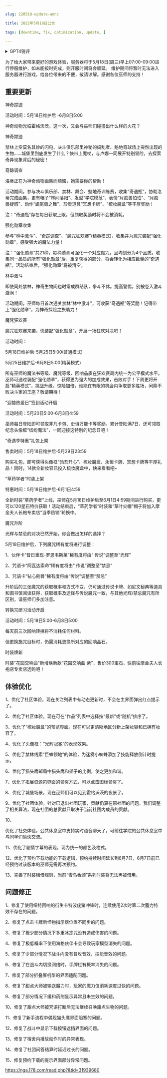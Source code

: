 ---
slug: 220518-update-annc
title: 2022年5月18日公告
tags: [downtime, fix, optimization, update, ]
---
<details>
<summary>GPT4锐评</summary>

</details>
<!--truncate-->


为了给大家带来更好的游戏体验，服务器将于5月18日(周三)早上07:00-09:00进行停服维护，如未能按时完成，则开服时间将会顺延。 维护期间将暂时无法进入服务器进行游戏，给各位带来的不便，敬请谅解。感谢各位巫师的支持！

## 重要更新
神奇踪迹

活动时间：5月18日维护后 -6月8日5:00

神奇动物光临霍格沃茨，这一次，又会与巫师们碰撞出什么样的火花？

神奇踪迹

禁林上空莫名其妙的闪电、决斗俱乐部里神秘的捣乱者、魁地奇球场上突然出现的生物……城堡里到底发生了什么？快带上魔杖，与卢娜一同展开特别冒险，去探索奇异现象背后的秘密！

奇踪调查

洛蒂正在为神奇动物画集而烦恼，她需要你的帮助！

活动期间，参与决斗俱乐部、禁林、舞会、魁地奇训练赛，收集“奇遇瓶”，协助洛蒂完成画集，更有帽子“林间落阳”、发型“学院模范”、表情“月痴兽怕怕”、“月痴兽疑惑”、动作“蝎尾兽之舞”、珍贵道具“冥想卡牌”、“梳妆魔盒”等丰厚奖励！

注：“奇遇瓶”存在每日获取上限，但领取奖励时将不会被消耗。

强化勋章收集

参与“林中激斗”、“奇踪调查”、“魔咒狂欢赛”(精英模式)，收集并为魔咒装配“强化勋章”，感受强大的魔法力量！

注：“强化勋章”共21种，每种勋章可强化一个对应魔咒，且均划分为4个品质。收集同一品质的所有“强化勋章”后，重复获得的部分，将会转化为相应数量的“奇遇瓶”。活动结束后，“强化勋章”将被清空。

林中激斗

即使同处禁林，神奇生物间也时常成群结队，争斗不休。提高警惕，别被卷入激斗漩涡！

活动期间，巫师每日首次通关禁林“林中激斗”，可收获“奇遇瓶”等奖励！记得带上“强化勋章”，为神奇探险之旅助力！

魔咒狂欢赛

魔咒狂欢赛来袭，快装配“强化勋章”，开展一场狂欢对决吧！

活动时间：

5月18日维护后-5月25日5:00(普通模式)

5月25日维护后-6月8日5:00(精英模式)

所有巫师的魔法书等级、魔咒等级、回响品质在狂欢赛局内统一为公平模式水平。巫师可通过装配“强化勋章”，获得更为强大的加成效果，击败对手！下周更将开启“精英模式”，挑战升级，惊险加倍，谁能在有限的机会内争取更多胜场，问鼎不败决斗家的王座？敬请期待！

"迎接热爱日"签到活动开启

活动时间：5月20日5:00-6月3日4:59

巫师每日登陆即可领取非凡卡包、史诗万能卡等奖励。累计登陆满7日，还可领取纪念头像框“缤纷魔法”，一同迎接这特别的纪念日吧！

“奇遇季特惠”礼包上架

售卖时间：5月18日维护后-5月29日23:59

购买礼包，即可获得头像框“驺吾开心”、梳妆魔盒、永恒卡牌、冥想卡牌等丰厚礼品！同时，14款全新妆容已投入梳妆魔盒中，快来看看吧~

“草药学者”时装上架

特惠时间：5月18日维护后-6月1日4:59

全新时装“草药学者”上线，巫师在5月18日维护后至6月1日4:59期间进行购买，更可以120星石特价获取！活动结束后，“草药学者”时装和“草叶尖帽”帽子将加入摩金夫人长袍专卖店“当季热销”轮换中。

魔咒升阶

光辉与禁忌的对决已然开始，你会做出怎样的选择？

5月18日维护后，下列魔咒稀有度将进行调整：

1、伙伴卡“昔日重现-罗恩韦斯莱”稀有度将由“ 传说”调整至“光辉”

2、咒语卡“阿瓦达索命”稀有度将由“ 传说”调整至“禁忌”

3、咒语卡“钻心剜骨”稀有度将由“传说”调整至“禁忌”

升阶后的三张魔咒的获取概率和方式不变，仍可通过传说卡牌、如尼文秘典等道具和图书馆阅读获得，获取概率及途径与传说魔咒一致，与其他光辉/禁忌魔咒有所区别，请巫师们多加注意。

转换咒研习活动开启

活动时间：5月18日5:00-6月8日5:00

每天前三次回响转换将不消耗任何材料。

但更换施咒目标时，仍需消耗更换所对应的回响晶石。

时装焕新

时装"花园交响曲"新增焕新款“花园交响曲·紫”，售价300宝石，快前往摩金夫人长袍店专卖店选购吧！

## <span id='optimization'>体验优化</span>
1、优化了社区体验，现在关注列表中有动态更新时，不会在主界面弹出红点提示了。

2、优化了社区体验。现在可在“作品”列表中选择按“最新”或“随机”排序了。

3、优化了“梳妆魔盒”的预览界面。现在可以更清晰地区分新上架妆容和已拥有妆容了。

4、优化了头像框：”光辉冠冕“的表现效果。

5、优化了禁林线索“巨蛛领地”的体验，为迷雾小蜘蛛添加了技能释放倒计时提示。

6、优化了猫头鹰邮局中猫头鹰和架子的比例，使之更加和谐。

7、优化了拓展资源包界面的领奖方式，可以点击图标领奖了。

8、优化了城堡场景，现在巫师们可以见到霍格沃茨的夜景了。

9、优化了社团体验，针对已退出社团玩家，贡献仍算在原社团的问题，我们调整了相关算法，现在社团的总贡献只取决于当前社团内成员的贡献。

10、

优化了社交体验，公共休息室中支持实时语音聊天了，可前往学院的公共休息室中与同学们愉快交流。

11、优化了剧情字幕的表现，现为统一的颜色及格式。

12、优化了预约下载功能的下载逻辑，预约持续时间延长到6月7日，6月7日前已经预约过该版本的巫师无需再次预约。

13、完善了时装租借规则，当前“雪鸟香颂”系列时装将无法再被借用。

## <span id='fix'>问题修正</span>
1、修复了使用纽特回响的衍生卡特波疣猪冲锋时，连续使用2次时第二次蓄力特效不存在的问题。

2、修复了点击卡牌后怪物指示器位置不同步的问题。

3、修复了极少部分情况下多重冰冻咒没有造成伤害的问题。

4、修复了极低概率下使用海格伙伴卡会导致玩家模型消失的问题。

5、修复了少部分情况下战斗内没有普攻音效、技能音效的问题。

6、修复了在战斗内切换网络时，手牌栏有概率消失的问题。

7、修复了部分折叠屏机型的界面适配问题。

8、修复了甜点大师被输送魔力时，玩家的魔力值消耗速度过快的问题。

9、修复了部分情况下缓和药剂显示异常且未生效的问题。

10、修复了甜点大师被咒语打断后无法继续召唤甜点生物的问题。

11、修复了新手流程中偶现猫头鹰界面阻塞的问题。

12、修复了战斗中显示下载按钮遮挡界面的问题。

13、修复了宿舍内播放动作时的异常表现。

14、修复了社团问答结算时延迟过长的问题。

15、修复预约下载的提示界面部分异常问题。

https://nga.178.com/read.php?&tid=31939680